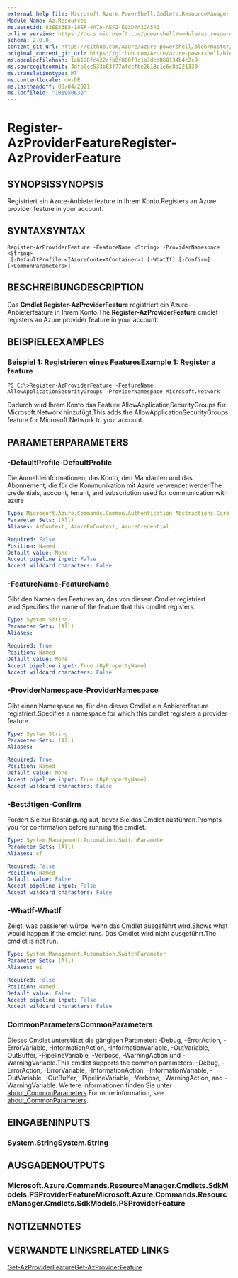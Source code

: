```yaml
---
external help file: Microsoft.Azure.PowerShell.Cmdlets.ResourceManager.dll-Help.xml
Module Name: Az.Resources
ms.assetid: 83EE33E5-18EF-4A7A-AEF2-E93D7A3CA541
online version: https://docs.microsoft.com/powershell/module/az.resources/register-azproviderfeature
schema: 2.0.0
content_git_url: https://github.com/Azure/azure-powershell/blob/master/src/Resources/Resources/help/Register-AzProviderFeature.md
original_content_git_url: https://github.com/Azure/azure-powershell/blob/master/src/Resources/Resources/help/Register-AzProviderFeature.md
ms.openlocfilehash: 1ab198fc422cfb0f880f8c1a3dcd860134b4c2c9
ms.sourcegitcommit: 4dfb0cc533b83f77afdcfbe2618c1e6c8d221330
ms.translationtype: MT
ms.contentlocale: de-DE
ms.lasthandoff: 03/04/2021
ms.locfileid: "101950632"
---
```

# <span data-ttu-id="fa80c-101">Register-AzProviderFeature</span><span class="sxs-lookup"><span data-stu-id="fa80c-101">Register-AzProviderFeature</span></span>

## <span data-ttu-id="fa80c-102">SYNOPSIS</span><span class="sxs-lookup"><span data-stu-id="fa80c-102">SYNOPSIS</span></span>
<span data-ttu-id="fa80c-103">Registriert ein Azure-Anbieterfeature in Ihrem Konto.</span><span class="sxs-lookup"><span data-stu-id="fa80c-103">Registers an Azure provider feature in your account.</span></span>

## <span data-ttu-id="fa80c-104">SYNTAX</span><span class="sxs-lookup"><span data-stu-id="fa80c-104">SYNTAX</span></span>

```
Register-AzProviderFeature -FeatureName <String> -ProviderNamespace <String>
 [-DefaultProfile <IAzureContextContainer>] [-WhatIf] [-Confirm] [<CommonParameters>]
```

## <span data-ttu-id="fa80c-105">BESCHREIBUNG</span><span class="sxs-lookup"><span data-stu-id="fa80c-105">DESCRIPTION</span></span>
<span data-ttu-id="fa80c-106">Das **Cmdlet Register-AzProviderFeature** registriert ein Azure-Anbieterfeature in Ihrem Konto.</span><span class="sxs-lookup"><span data-stu-id="fa80c-106">The **Register-AzProviderFeature** cmdlet registers an Azure provider feature in your account.</span></span>

## <span data-ttu-id="fa80c-107">BEISPIELE</span><span class="sxs-lookup"><span data-stu-id="fa80c-107">EXAMPLES</span></span>

### <span data-ttu-id="fa80c-108">Beispiel 1: Registrieren eines Features</span><span class="sxs-lookup"><span data-stu-id="fa80c-108">Example 1: Register a feature</span></span>
```
PS C:\>Register-AzProviderFeature -FeatureName AllowApplicationSecurityGroups -ProviderNamespace Microsoft.Network
```

<span data-ttu-id="fa80c-109">Dadurch wird Ihrem Konto das Feature AllowApplicationSecurityGroups für Microsoft.Network hinzufügt.</span><span class="sxs-lookup"><span data-stu-id="fa80c-109">This adds the AllowApplicationSecurityGroups feature for Microsoft.Network to your account.</span></span>

## <span data-ttu-id="fa80c-110">PARAMETER</span><span class="sxs-lookup"><span data-stu-id="fa80c-110">PARAMETERS</span></span>

### <span data-ttu-id="fa80c-111">-DefaultProfile</span><span class="sxs-lookup"><span data-stu-id="fa80c-111">-DefaultProfile</span></span>
<span data-ttu-id="fa80c-112">Die Anmeldeinformationen, das Konto, den Mandanten und das Abonnement, die für die Kommunikation mit Azure verwendet werden</span><span class="sxs-lookup"><span data-stu-id="fa80c-112">The credentials, account, tenant, and subscription used for communication with azure</span></span>

```yaml
Type: Microsoft.Azure.Commands.Common.Authentication.Abstractions.Core.IAzureContextContainer
Parameter Sets: (All)
Aliases: AzContext, AzureRmContext, AzureCredential

Required: False
Position: Named
Default value: None
Accept pipeline input: False
Accept wildcard characters: False
```

### <span data-ttu-id="fa80c-113">-FeatureName</span><span class="sxs-lookup"><span data-stu-id="fa80c-113">-FeatureName</span></span>
<span data-ttu-id="fa80c-114">Gibt den Namen des Features an, das von diesem Cmdlet registriert wird.</span><span class="sxs-lookup"><span data-stu-id="fa80c-114">Specifies the name of the feature that this cmdlet registers.</span></span>

```yaml
Type: System.String
Parameter Sets: (All)
Aliases:

Required: True
Position: Named
Default value: None
Accept pipeline input: True (ByPropertyName)
Accept wildcard characters: False
```

### <span data-ttu-id="fa80c-115">-ProviderNamespace</span><span class="sxs-lookup"><span data-stu-id="fa80c-115">-ProviderNamespace</span></span>
<span data-ttu-id="fa80c-116">Gibt einen Namespace an, für den dieses Cmdlet ein Anbieterfeature registriert.</span><span class="sxs-lookup"><span data-stu-id="fa80c-116">Specifies a namespace for which this cmdlet registers a provider feature.</span></span>

```yaml
Type: System.String
Parameter Sets: (All)
Aliases:

Required: True
Position: Named
Default value: None
Accept pipeline input: True (ByPropertyName)
Accept wildcard characters: False
```

### <span data-ttu-id="fa80c-117">-Bestätigen</span><span class="sxs-lookup"><span data-stu-id="fa80c-117">-Confirm</span></span>
<span data-ttu-id="fa80c-118">Fordert Sie zur Bestätigung auf, bevor Sie das Cmdlet ausführen.</span><span class="sxs-lookup"><span data-stu-id="fa80c-118">Prompts you for confirmation before running the cmdlet.</span></span>

```yaml
Type: System.Management.Automation.SwitchParameter
Parameter Sets: (All)
Aliases: cf

Required: False
Position: Named
Default value: False
Accept pipeline input: False
Accept wildcard characters: False
```

### <span data-ttu-id="fa80c-119">-WhatIf</span><span class="sxs-lookup"><span data-stu-id="fa80c-119">-WhatIf</span></span>
<span data-ttu-id="fa80c-120">Zeigt, was passieren würde, wenn das Cmdlet ausgeführt wird.</span><span class="sxs-lookup"><span data-stu-id="fa80c-120">Shows what would happen if the cmdlet runs.</span></span>
<span data-ttu-id="fa80c-121">Das Cmdlet wird nicht ausgeführt.</span><span class="sxs-lookup"><span data-stu-id="fa80c-121">The cmdlet is not run.</span></span>

```yaml
Type: System.Management.Automation.SwitchParameter
Parameter Sets: (All)
Aliases: wi

Required: False
Position: Named
Default value: False
Accept pipeline input: False
Accept wildcard characters: False
```

### <span data-ttu-id="fa80c-122">CommonParameters</span><span class="sxs-lookup"><span data-stu-id="fa80c-122">CommonParameters</span></span>
<span data-ttu-id="fa80c-123">Dieses Cmdlet unterstützt die gängigen Parameter: -Debug, -ErrorAction, -ErrorVariable, -InformationAction, -InformationVariable, -OutVariable, -OutBuffer, -PipelineVariable, -Verbose, -WarningAction und -WarningVariable.</span><span class="sxs-lookup"><span data-stu-id="fa80c-123">This cmdlet supports the common parameters: -Debug, -ErrorAction, -ErrorVariable, -InformationAction, -InformationVariable, -OutVariable, -OutBuffer, -PipelineVariable, -Verbose, -WarningAction, and -WarningVariable.</span></span> <span data-ttu-id="fa80c-124">Weitere Informationen finden Sie unter [about_CommonParameters](http://go.microsoft.com/fwlink/?LinkID=113216).</span><span class="sxs-lookup"><span data-stu-id="fa80c-124">For more information, see [about_CommonParameters](http://go.microsoft.com/fwlink/?LinkID=113216).</span></span>

## <span data-ttu-id="fa80c-125">EINGABEN</span><span class="sxs-lookup"><span data-stu-id="fa80c-125">INPUTS</span></span>

### <span data-ttu-id="fa80c-126">System.String</span><span class="sxs-lookup"><span data-stu-id="fa80c-126">System.String</span></span>

## <span data-ttu-id="fa80c-127">AUSGABEN</span><span class="sxs-lookup"><span data-stu-id="fa80c-127">OUTPUTS</span></span>

### <span data-ttu-id="fa80c-128">Microsoft.Azure.Commands.ResourceManager.Cmdlets.SdkModels.PSProviderFeature</span><span class="sxs-lookup"><span data-stu-id="fa80c-128">Microsoft.Azure.Commands.ResourceManager.Cmdlets.SdkModels.PSProviderFeature</span></span>

## <span data-ttu-id="fa80c-129">NOTIZEN</span><span class="sxs-lookup"><span data-stu-id="fa80c-129">NOTES</span></span>

## <span data-ttu-id="fa80c-130">VERWANDTE LINKS</span><span class="sxs-lookup"><span data-stu-id="fa80c-130">RELATED LINKS</span></span>

[<span data-ttu-id="fa80c-131">Get-AzProviderFeature</span><span class="sxs-lookup"><span data-stu-id="fa80c-131">Get-AzProviderFeature</span></span>](./Get-AzProviderFeature.md)


